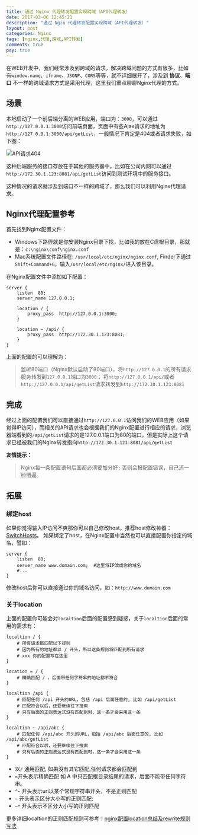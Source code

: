 ```yaml
---
title: 通过 Nginx 代理转发配置实现跨域（API代理转发）
date: 2017-03-06 12:45:21
description: "通过 Ngin 代理转发配置实现跨域（API代理转发）"
layout: post
categories: Nginx
tags: [nginx,代理,跨域,API转发]
comments: true
pay: true
---
```

在WEB开发中，我们经常涉及到跨域的请求，解决跨域问题的方式有很多，比如有`window.name`、`iframe`、`JSONP`、`CORS`等等，就不详细展开了，涉及到 **协议**、**端口** 不一样的跨域请求方式是采用代理，这里我们重点聊聊Nginx代理的方式。

## 场景

本地启动了一个前后端分离的WEB应用，端口为：`3000`，可以通过`http://127.0.0.1:3000`访问前端页面，页面中有些Ajax请求的地址为`http://127.0.0.1:3000/api/getList`，一般情况下肯定是404或者请求失败，如下图：

![API请求404][1]

这种后端服务的接口存放在于其他的服务器中，比如在公司内网可以通过`http://172.30.1.123:8081/api/getList`访问到测试环境中的服务接口。

这种情况的请求就涉及到端口不一样的跨域了，那么我们可以利用Nginx代理请求。

## Nginx代理配置参考
首先找到Nginx配置文件：

* Windows下路径就是你安装Nginx目录下找，比如我的放在C盘根目录，那就是：`c:\nginx\conf\nginx.conf`
* Mac系统配置文件路径在: `/usr/local/etc/nginx/nginx.conf`, Finder下通过`Shift+Command+G`，输入`/usr/local/etc/nginx/`进入该目录。

在Nginx配置文件中添加如下配置：

```nginx
server {
    listen  80;
    server_name 127.0.0.1;
    
    location / {
        proxy_pass  http://127.0.0.1:3000;
    }
    
    location ~ /api/ {
        proxy_pass  http://172.30.1.123:8081;
    }
}
```

上面的配置的可以理解为：

> 监听80端口（Nginx默认启动了80端口），将`http://127.0.0.1`的所有请求服务转发到`127.0.0.1`端口为`3000`；
> 将`http://127.0.0.1/api/`或者`http://127.0.0.1/api/getList`请求转发到`http://172.30.1.123:8081`

## 完成

经过上面的配置我们可以直接通过`http://127.0.0.1`访问我们的WEB应用（如果觉得IP访问），而相关的API请求也会根据我们的Nginx配置进行相应的请求，浏览器端看到的`/api/getList`请求的是127.0.0.1端口为80的端口，但是实际上这个请求已经被我们的Nginx转发指向`http://172.30.1.123:8081/api/getList`

**友情提示：**

> Nginx每一条配置语句后面都必须要加分好`;`  否则会报配置错误，自己还一脸懵逼。

## 拓展

### 绑定host

如果你觉得输入IP访问不爽那你可以自己修改host，推荐host修改神器：[SwitchHosts][2]。
如果绑定了host，在Nginx配置中当然也可以直接配置你指定的域名，譬如：

```nginx
server {
    listen  80;
    server_name www.domain.com;  #这里将IP改成你的域名
    #...
}
```

修改host后你可以直接通过你的域名访问，如：`http://www.domain.com`

### 关于location

上面的配置你可能会对`localtion`后面的配置感到疑惑，关于`localtion`后面的常用的需求有：

```nginx
localtion / {
    # 所有请求都匹配以下规则
    # 因为所有的地址都以 / 开头，所以这条规则将匹配到所有请求
    # xxx 你的配置写在这里
}

location = / {
    # 精确匹配 / ，后面带任何字符串的地址都不符合
}

localtion /api {
    # 匹配任何 /api 开头的URL，包括 /api 后面任意的, 比如 /api/getList
    # 匹配符合以后，还要继续往下搜索
    # 只有后面的正则表达式没有匹配到时，这一条才会采用这一条
}

localtion ~ /api/abc {
    # 匹配任何 /api/abc 开头的URL，包括 /api/abc 后面任意的, 比如 /api/abc/getList
    # 匹配符合以后，还要继续往下搜索
    # 只有后面的正则表达式没有匹配到时，这一条才会采用这一条
}
```

* 以`/` 通用匹配, 如果没有其它匹配,任何请求都会匹配到
* `=`开头表示精确匹配
    如 A 中只匹配根目录结尾的请求，后面不能带任何字符串。
* `^~` 开头表示uri以某个常规字符串开头，不是正则匹配
* `~` 开头表示区分大小写的正则匹配;
* `~*` 开头表示不区分大小写的正则匹配

更多详细localtion的正则匹配规则可参考：[nginx配置location总结及rewrite规则写法][3]


  [1]: https://ww3.sinaimg.cn/large/006tNc79gy1fden48rih7j30j6084myh.jpg
  [2]: https://github.com/oldj/SwitchHosts
  [3]: https://segmentfault.com/a/1190000002797606

